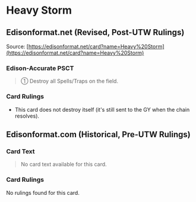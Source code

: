 # Heavy Storm

## Edisonformat.net (Revised, Post-UTW Rulings)

Source: [https://edisonformat.net/card?name=Heavy%20Storm](https://edisonformat.net/card?name=Heavy%20Storm)

### Edison-Accurate PSCT

> ① Destroy all Spells/Traps on the field.

### Card Rulings

*   This card does not destroy itself (it's still sent to the GY when the chain resolves).


## Edisonformat.com (Historical, Pre-UTW Rulings)

### Card Text

> No card text available for this card.

### Card Rulings

No rulings found for this card.


